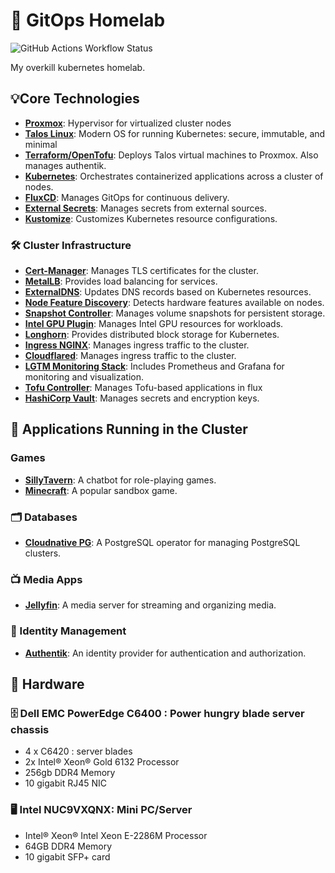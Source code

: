 # 🤖 GitOps Homelab

![GitHub Actions Workflow Status](https://img.shields.io/github/actions/workflow/status/RazeLighter777/iaas/taskfile-tests-workflow.yaml)

My overkill kubernetes homelab. 


## 💡Core Technologies

- **[Proxmox](https://www.proxmox.com/)**: Hypervisor for virtualized cluster nodes
- **[Talos Linux](https://www.talos.dev/)**: Modern OS for running Kubernetes: secure, immutable, and minimal
- **[Terraform/OpenTofu](https://opentofu.org/)**: Deploys Talos virtual machines to Proxmox. Also manages authentik.
- **[Kubernetes](https://kubernetes.io/)**: Orchestrates containerized applications across a cluster of nodes.
- **[FluxCD](https://fluxcd.io/)**: Manages GitOps for continuous delivery.
- **[External Secrets](https://github.com/external-secrets/external-secrets)**: Manages secrets from external sources.
- **[Kustomize](https://kustomize.io/)**: Customizes Kubernetes resource configurations.

### 🛠️ Cluster Infrastructure
- **[Cert-Manager](https://cert-manager.io/)**: Manages TLS certificates for the cluster.
- **[MetalLB](https://metallb.universe.tf/)**: Provides load balancing for services.
- **[ExternalDNS](https://github.com/kubernetes-sigs/external-dns)**: Updates DNS records based on Kubernetes resources.
- **[Node Feature Discovery](https://github.com/kubernetes-sigs/node-feature-discovery)**: Detects hardware features available on nodes.
- **[Snapshot Controller](https://github.com/kubernetes-csi/external-snapshotter)**: Manages volume snapshots for persistent storage.
- **[Intel GPU Plugin](https://github.com/intel/intel-device-plugins-for-kubernetes)**: Manages Intel GPU resources for workloads.
- **[Longhorn](https://longhorn.io/)**: Provides distributed block storage for Kubernetes.
- **[Ingress NGINX](https://kubernetes.github.io/ingress-nginx/)**: Manages ingress traffic to the cluster.
- **[Cloudflared](https://github.com/cloudflare/cloudflared)**: Manages ingress traffic to the cluster.
- **[LGTM Monitoring Stack](https://github.com/grafana/loki)**: Includes Prometheus and Grafana for monitoring and visualization.
- **[Tofu Controller](https://github.com/opentofu/controller)**: Manages Tofu-based applications in flux
- **[HashiCorp Vault](https://www.vaultproject.io/)**: Manages secrets and encryption keys.

## 📲 Applications Running in the Cluster

### Games
- **[SillyTavern](https://github.com/sillytavern/SillyTavern)**: A chatbot for role-playing games.
- **[Minecraft](https://www.minecraft.net/)**: A popular sandbox game.

### 🗂️ Databases
- **[Cloudnative PG](https://cloudnative-pg.io/)**: A PostgreSQL operator for managing PostgreSQL clusters.

### 📺 Media Apps
- **[Jellyfin](https://jellyfin.org/)**: A media server for streaming and organizing media.


### 🪪 Identity Management
- **[Authentik](https://goauthentik.io/)**: An identity provider for authentication and authorization.

## 🧰 Hardware

### 🗄️ **Dell EMC PowerEdge C6400** : Power hungry blade server chassis
- 4 x C6420 : server blades
- 2x Intel® Xeon® Gold 6132 Processor
- 256gb DDR4 Memory
- 10 gigabit RJ45 NIC

### 🖥️ **Intel NUC9VXQNX**: Mini PC/Server

- Intel® Xeon® Intel Xeon E-2286M Processor
- 64GB DDR4 Memory
- 10 gigabit SFP+ card
